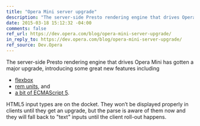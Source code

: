 ```yaml
---
title: "Opera Mini server upgrade"
description: "The server-side Presto rendering engine that drives Opera Mini has gotten a major upgrade, introducing some great new features."
date: 2015-03-18 15:12:32 -04:00
comments: false
ref_url: https://dev.opera.com/blog/opera-mini-server-upgrade/
in_reply_to: https://dev.opera.com/blog/opera-mini-server-upgrade/
ref_source: Dev.Opera
---
```


The server-side Presto rendering engine that drives Opera Mini has gotten a major upgrade, introducing some great new features including

* [flexbox](https://www.w3.org/TR/css3-flexbox/)
* [rem units](https://www.w3.org/TR/css3-values/#rem-unit), and
* [a bit of ECMAScript 5](https://dev.opera.com/blog/opera-mini-server-upgrade/#ecmascript-5).

HTML5 input types are on the docket. They won’t be displayed properly in clients until they get an upgrade, but the parse is aware of them now and they will fall back to "text" inputs until the client roll-out happens.